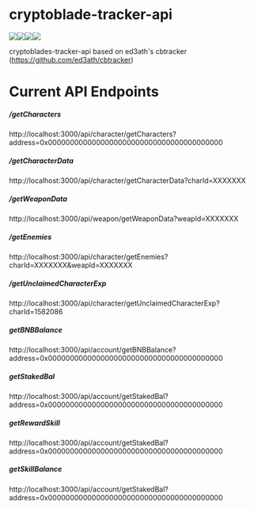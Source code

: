 # cryptoblade-tracker-api
<img src="https://img.shields.io/badge/JavaScript-F7DF1E?style=for-the-badge&logo=javascript&logoColor=black" /><img src="https://img.shields.io/badge/Node.js-339933?style=for-the-badge&logo=nodedotjs&logoColor=white" /><img src="https://img.shields.io/badge/Express.js-000000?style=for-the-badge&logo=express&logoColor=white" /><img src="https://img.shields.io/badge/Heroku-430098?style=for-the-badge&logo=heroku&logoColor=white" />

cryptoblades-tracker-api based on ed3ath's cbtracker (https://github.com/ed3ath/cbtracker)

<h1>Current API Endpoints</h1>

<h5>/getCharacters</h5>
http://localhost:3000/api/character/getCharacters?address=0x0000000000000000000000000000000000000000
<br>
<h5>/getCharacterData</h5>
http://localhost:3000/api/character/getCharacterData?charId=XXXXXXX
<br>
<h5>/getWeaponData</h5>
http://localhost:3000/api/weapon/getWeaponData?weapId=XXXXXXX
<br>
<h5>/getEnemies</h5>
http://localhost:3000/api/character/getEnemies?charId=XXXXXXX&weapId=XXXXXXX
<br>
<h5>/getUnclaimedCharacterExp</h5>
http://localhost:3000/api/character/getUnclaimedCharacterExp?charId=1582086
<br>
<h5>getBNBBalance</h5>
http://localhost:3000/api/account/getBNBBalance?address=0x0000000000000000000000000000000000000000
<br>
<h5>getStakedBal</h5>
http://localhost:3000/api/account/getStakedBal?address=0x0000000000000000000000000000000000000000
<br>
<h5>getRewardSkill</h5>
http://localhost:3000/api/account/getStakedBal?address=0x0000000000000000000000000000000000000000
<br>
<h5>getSkillBalance</h5>
http://localhost:3000/api/account/getStakedBal?address=0x0000000000000000000000000000000000000000